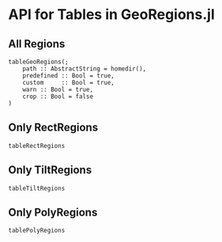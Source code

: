 # API for Tables in GeoRegions.jl

## All Regions
```@docs
tableGeoRegions(;
    path :: AbstractString = homedir(),
    predefined :: Bool = true,
    custom     :: Bool = true,
    warn :: Bool = true,
    crop :: Bool = false
)
```

## Only RectRegions

```@docs
tableRectRegions
```

## Only TiltRegions

```@docs
tableTiltRegions
```

## Only PolyRegions

```@docs
tablePolyRegions
```